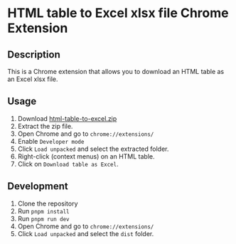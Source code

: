 # HTML table to Excel xlsx file Chrome Extension

## Description

This is a Chrome extension that allows you to download an HTML table as an Excel xlsx file.

## Usage

1. Download [html-table-to-excel.zip](https://github.com/k3ntar0/html-table-to-excel/blob/main/html-table-to-excel.zip)
2. Extract the zip file.
3. Open Chrome and go to `chrome://extensions/`
4. Enable `Developer mode`
5. Click `Load unpacked` and select the extracted folder.
6. Right-click (context menus) on an HTML table.
7. Click on `Download table as Excel`.

## Development

1. Clone the repository
2. Run `pnpm install`
3. Run `pnpm run dev`
4. Open Chrome and go to `chrome://extensions/`
5. Click `Load unpacked` and select the `dist` folder.

